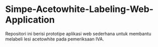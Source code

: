 # Simpe-Acetowhite-Labeling-Web-Application
Repositori ini berisi prototipe aplikasi web sederhana untuk membantu melabeli lesi acetowhite pada pemeriksaan IVA.
